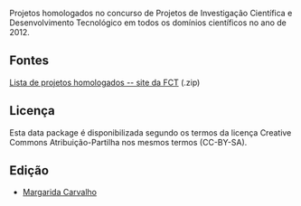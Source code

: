 Projetos homologados no concurso de Projetos de Investigação Científica e Desenvolvimento Tecnológico em todos os domínios científicos no ano de 2012.


Fontes
------

[Lista de projetos homologados -- site da FCT](https://www.fct.pt/apoios/projectos/concursos/2012/docs/C2012-ProjetosHomologados-AwardedProjectGrants.zip) (.zip)


Licença
-------

Esta data package é disponibilizada segundo os termos da licença Creative Commons Atribuição-Partilha nos mesmos termos (CC-BY-SA).


Edição
------

* [Margarida Carvalho](http://margaridacarvalho.org)
